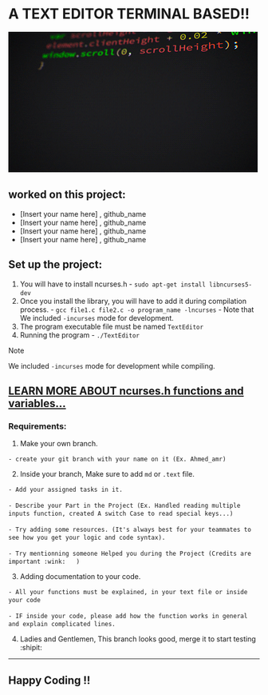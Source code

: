 # A TEXT EDITOR TERMINAL BASED!!

![Coding](./giphy.gif)


## worked on this project:

  - [Insert your name here] , github_name
  - [Insert your name here] , github_name
  - [Insert your name here] , github_name
  - [Insert your name here] , github_name

## Set up the project:
  1. You will have to install ncurses.h
    - `sudo apt-get install libncurses5-dev`
  2. Once you install the library, you will have to add it during compilation process.
    - `gcc file1.c file2.c -o program_name -lncurses`
    - Note that We included `-incurses` mode for development.
  3. The program executable file must be named `TextEditor`
  4. Running the program
    - `./TextEditor`
> [!NOTE]
> We included `-incurses` mode for development while compiling.

[LEARN MORE ABOUT ncurses.h functions and variables...](https://poe.com/s/mH2TpYKyzHMC2NLB1Ois)
------

### Requirements:

  1. Make your own branch.

    - create your git branch with your name on it (Ex. Ahmed_amr)

  2. Inside your branch, Make sure to add `md` or `.text` file.

    - Add your assigned tasks in it.

    - Describe your Part in the Project (Ex. Handled reading multiple inputs function, created A switch Case to read special keys...)

    - Try adding some resources. (It's always best for your teammates to see how you get your logic and code syntax).

    - Try mentionning someone Helped you during the Project (Credits are important :wink:	)

  3. Adding documentation to your code.

    - All your functions must be explained, in your text file or inside your code

    - IF inside your code, please add how the function works in general and explain complicated lines.
    
  4. Ladies and Gentlemen, This branch looks good, merge it to start testing :shipit: 

----------

## Happy Coding !!
